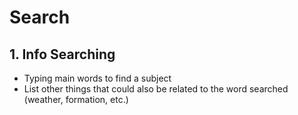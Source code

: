 # Search

## 1. Info Searching

- Typing main words to find a subject
- List other things that could also be related to the word searched (weather, formation, etc.)